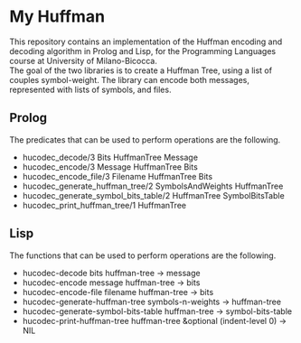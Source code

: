 # My Huffman

This repository contains an implementation of the Huffman encoding and decoding algorithm in Prolog and Lisp, for the Programming Languages course at University of Milano-Bicocca.  
The goal of the two libraries is to create a Huffman Tree, using a list of couples symbol-weight. The library can encode both messages, represented with lists of symbols, and files.

## Prolog

The predicates that can be used to perform operations are the following.
- hucodec_decode/3 Bits HuffmanTree Message
- hucodec_encode/3 Message HuffmanTree Bits
- hucodec_encode_file/3 Filename HuffmanTree Bits
- hucodec_generate_huffman_tree/2 SymbolsAndWeights HuffmanTree
- hucodec_generate_symbol_bits_table/2 HuffmanTree SymbolBitsTable
- hucodec_print_huffman_tree/1 HuffmanTree

## Lisp

The functions that can be used to perform operations are the following.
- hucodec-decode bits huffman-tree -> message
- hucodec-encode message huffman-tree -> bits
- hucodec-encode-file filename huffman-tree -> bits
- hucodec-generate-huffman-tree symbols-n-weights -> huffman-tree
- hucodec-generate-symbol-bits-table huffman-tree -> symbol-bits-table
- hucodec-print-huffman-tree huffman-tree &optional (indent-level 0) -> NIL
